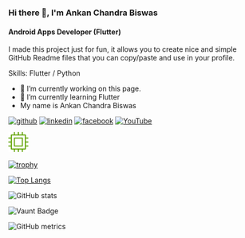 ### Hi there 👋, I'm Ankan Chandra Biswas
#### Android Apps Developer (Flutter)
I made this project just for fun, it allows you to create nice and simple GitHub Readme files that you can copy/paste and use in your profile.

Skills: Flutter / Python

- 🔭 I’m currently working on this page. 
- 🌱 I’m currently learning Flutter 
- My name is Ankan Chandra Biswas


[<img src='https://cdn.jsdelivr.net/npm/simple-icons@3.0.1/icons/github.svg' alt='github' height='40'>](https://github.com/https://github.com/Ankan121)  [<img src='https://cdn.jsdelivr.net/npm/simple-icons@3.0.1/icons/linkedin.svg' alt='linkedin' height='40'>](https://www.linkedin.com/in/https://www.linkedin.com/in/ankanchandrabiswas//)  [<img src='https://cdn.jsdelivr.net/npm/simple-icons@3.0.1/icons/facebook.svg' alt='facebook' height='40'>](https://www.facebook.com/https://www.facebook.com/ankan.biswas.545849?mibextid=ZbWKwL)  [<img src='https://cdn.jsdelivr.net/npm/simple-icons@3.0.1/icons/youtube.svg' alt='YouTube' height='40'>](https://www.youtube.com/channel/UCu-kqat6zZZjHbbSdnxnM7Q)  

<a href='https://docs.github.com/en/developers'><img src='https://raw.githubusercontent.com/acervenky/animated-github-badges/master/assets/devbadge.gif' width='40' height='40'></a> 

[![trophy](https://github-profile-trophy.vercel.app/?username=https://github.com/Ankan121)](https://github.com/ryo-ma/github-profile-trophy)

[![Top Langs](https://github-readme-stats.vercel.app/api/top-langs/?username=https://github.com/Ankan121)](https://github.com/anuraghazra/github-readme-stats)

![GitHub stats](https://github-readme-stats.vercel.app/api?username=https://github.com/Ankan121&show_icons=true)  

![Vaunt Badge](https://api.vaunt.dev/v1/github/entities/https://github.com/Ankan121/contributions?format=svg&private=false)  

![GitHub metrics](https://metrics.lecoq.io/https://github.com/Ankan121)  

